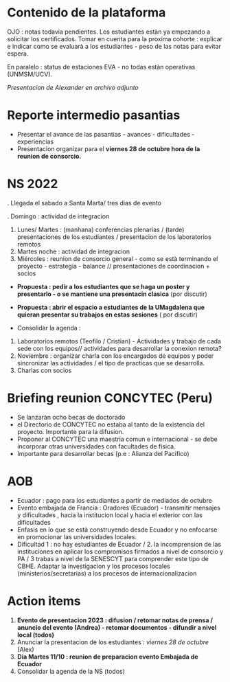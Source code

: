 
# Contenido de la plataforma

OJO : notas todavia pendientes. Los estudiantes estàn ya empezando a solicitar los certificados.
Tomar en cuenta para la proxima cohorte : explicar e indicar como se evaluarà a los estudiantes - peso de las notas para evitar espera.

En paralelo : status de estaciones EVA - no todas estàn operativas (UNMSM/UCV).

*Presentacion de Alexander en archivo adjunto*

# Reporte intermedio pasantias

- Presentar el avance de las pasantias - avances - dificultades - experiencias
- Presentacion organizar para el **viernes 28 de octubre hora de la reunion de consorcio.**


# NS 2022

. Llegada el sabado a Santa Marta/ tres dias de evento 

. Domingo : actividad de integracion

1. Lunes/ Martes : (manhana) conferencias plenarias / (tarde) presentaciones de los estudiantes / presentacion de los laboratorios remotos
2. Martes noche : actividad de integracion
3. Miércoles : reunion de consorcio general - como se està terminando el proyecto - estrategia - balance // presentaciones de coordinacion + socios

- **Propuesta : pedir a los estudiantes que se haga un poster y presentarlo - o se mantiene una presentacin clasica** (por discutir)
- **Propuesta : abrir el espacio a estudiantes de la UMagdalena que quieran presentar su trabajos en estas sesiones**  ( por discutir)

- Consolidar la agenda : 
1. Laboratorios remotos (Teofilo / Cristian) - Actividades y trabajo de cada sede con los equipos//  actividades para desarrollar la conexion remota?
2. Noviembre : organizar charla con los encargados de equipos y poder sincronizar las actividades / el tipo de practicas que se desarrolla.
3. Charlas con socios 


# Briefing reunion CONCYTEC (Peru)

- Se lanzaràn ocho becas de doctorado
- el Directorio de CONCYTEC no estaba al tanto de la existencia del proyecto. Importante para la difusion.
- Proponer al CONCYTEC una maestria comun e internacional - se debe incorporar otras universidades con facultades de fisica.
- Importante para desarrollar becas (p.e : Alianza del Pacifico)

# AOB

- Ecuador : pago para los estudiantes a partir de mediados de octubre
- Evento embajada de Francia : Oradores (Ecuador) - transmitir mensajes y dificultades , hacia la institucion local y hacia el exterior con las dificultades 
- Enfasis en lo que se està construyendo desde Ecuador y no enfocarse en promocionar las universidades locales.
- Dificultad 1 : no hay estudiantes de Ecuador / 2. la incomprension de las instituciones en aplicar los compromisos firmados a nivel de consorcio y PA / 
3 trabas a nivel de la SENESCYT para comprender este tipo de CBHE. Adaptar la investigacion y los procesos locales (ministerios/secretarias) a los procesos de internacionalizacion

# Action items

1. **Evento de presentacion 2023 : difusion / retomar notas de prensa / anuncio del evento (Andrea) - retomar documentos - difundir a nivel local (todos)**
2. Anunciar la presentacion de los estudiantes : *viernes 28 de octubre* (Alex)
3. **Dia Martes 11/10 : reunion de preparacion evento Embajada de Ecuador**
4. Consolidar la agenda de la NS (todos)


